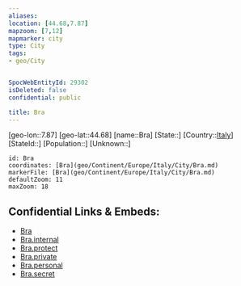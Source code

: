 ```yaml
---
aliases: 
location: [44.68,7.87]
mapzoom: [7,12] 
mapmarker: city 
type: City
tags:
- geo/City


SpocWebEntityId: 29302
isDeleted: false
confidential: public

title: Bra
---
```

[geo-lon::7.87]
[geo-lat::44.68]
[name::Bra]
[State::]
[Country::[Italy](geo/Continent/Europe/Italy.md)]
[StateId::]
[Population::]
[Unknown::]


```leaflet
id: Bra
coordinates: [Bra](geo/Continent/Europe/Italy/City/Bra.md)
markerFile: [Bra](geo/Continent/Europe/Italy/City/Bra.md)
defaultZoom: 11 
maxZoom: 18
```


## Confidential Links & Embeds: 
- [Bra](../../../../../../_public/geo/Continent/Europe/Italy/City/Bra.md) 
- [Bra.internal](../../../../../../_internal/geo/Continent/Europe/Italy/City/Bra.internal.md) 
- [Bra.protect](../../../../../../_protect/geo/Continent/Europe/Italy/City/Bra.protect.md) 
- [Bra.private](../../../../../../_private/geo/Continent/Europe/Italy/City/Bra.private.md) 
- [Bra.personal](../../../../../../_personal/geo/Continent/Europe/Italy/City/Bra.personal.md) 
- [Bra.secret](../../../../../../_secret/geo/Continent/Europe/Italy/City/Bra.secret.md) 
